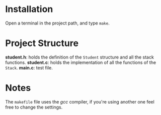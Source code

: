 # Installation
Open a terminal in the project path, and type `make`.

# Project Structure 
**student.h**: holds the definition of the `Student` structure and all the stack functions.
**student.c**: holds the implementation of all the functions of the `Stack`.
**main.c**: test file.

# Notes
The `makefile` file uses the _gcc_ compiler, if you're using another one feel free to change the settings.
